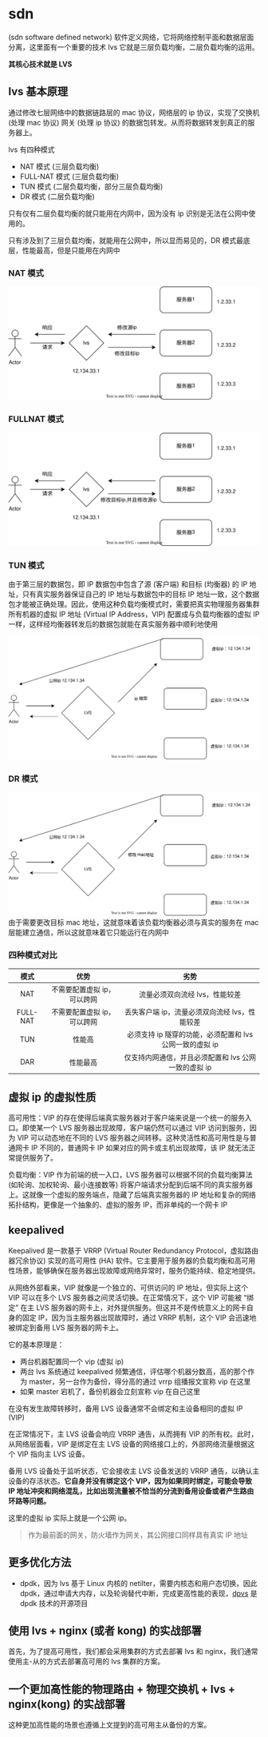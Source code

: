 <!--
 * @Author: shgopher shgopher@gmail.com
 * @Date: 2024-09-15 17:04:57
 * @LastEditors: shgopher shgopher@gmail.com
 * @LastEditTime: 2024-10-15 13:48:05
 * @FilePath: /luban/系统设计基础/网络在系统设计中的作用/SDN/README.md
 * @Description: 
 * 
 * Copyright (c) 2024 by shgopher, All Rights Reserved. 
-->
# sdn
(sdn software defined network) 软件定义网络，它将网络控制平面和数据层面分离，这里面有一个重要的技术 lvs 它就是三层负载均衡，二层负载均衡的运用。

**其核心技术就是 LVS**
## lvs 基本原理
通过修改七层网络中的数据链路层的 mac 协议，网络层的 ip 协议，实现了交换机 (处理 mac 协议) 网关 (处理 ip 协议) 的数据包转发。从而将数据转发到真正的服务器上。

lvs 有四种模式

- NAT 模式 (三层负载均衡)
- FULL-NAT 模式 (三层负载均衡)
- TUN 模式 (二层负载均衡，部分三层负载均衡)
- DR 模式 (二层负载均衡)

只有仅有二层负载均衡的就只能用在内网中，因为没有 ip 识别是无法在公网中使用的。

只有涉及到了三层负载均衡，就能用在公网中，所以显而易见的，DR 模式最底层，性能最高，但是只能用在内网中
### NAT 模式
![nat](./nat.svg)
### FULLNAT 模式
![fullNat](./full-nat.svg)
### TUN 模式
由于第三层的数据包，即 IP 数据包中包含了源 (客户端) 和目标 (均衡器) 的 IP 地址，只有真实服务器保证自己的 IP 地址与数据包中的目标 IP 地址一致，这个数据包才能被正确处理。因此，使用这种负载均衡模式时，需要把真实物理服务器集群所有机器的虚拟 IP 地址 (Virtual IP Address，VIP) 配置成与负载均衡器的虚拟 IP 一样，这样经均衡器转发后的数据包就能在真实服务器中顺利地使用

![tun](./tun.svg)
### DR 模式
![dr](./dr.svg)
由于需要更改目标 mac 地址，这就意味着该负载均衡器必须与真实的服务在 mac 层能建立通信，所以这就意味着它只能运行在内网中
### 四种模式对比
|模式|优势|劣势|
|:---:|:---:|:---:|
|NAT|不需要配置虚拟 ip，可以跨网|流量必须双向流经 lvs，性能较差|
|FULL-NAT|不需要配置虚拟 ip，可以跨网|丢失客户端 ip，流量必须双向流经 lvs，性能较差|
|TUN|性能高|必须支持 ip 隧穿的功能，必须配置和 lvs 公网一致的虚拟 ip|
|DAR|性能最高|仅支持内网通信，并且必须配置和 lvs 公网一致的虚拟 ip|
## 虚拟 ip 的虚拟性质
高可用性：VIP 的存在使得后端真实服务器对于客户端来说是一个统一的服务入口。即使某一个 LVS 服务器出现故障，客户端仍然可以通过 VIP 访问到服务，因为 VIP 可以动态地在不同的 LVS 服务器之间转移。这种灵活性和高可用性是与普通网卡 IP 不同的，普通网卡 IP 如果对应的网卡或主机出现故障，该 IP 就无法正常提供服务了。

负载均衡：VIP 作为前端的统一入口，LVS 服务器可以根据不同的负载均衡算法 (如轮询、加权轮询、最小连接数等) 将客户端请求分配到后端不同的真实服务器上。这就像一个虚拟的服务端点，隐藏了后端真实服务器的 IP 地址和复杂的网络拓扑结构，更像是一个抽象的、虚拟的服务 IP，而非单纯的一个网卡 IP
## keepalived
Keepalived 是一款基于 VRRP (Virtual Router Redundancy Protocol，虚拟路由器冗余协议) 实现的高可用性 (HA) 软件。它主要用于服务器的负载均衡和高可用性场景，能够确保在服务器出现故障或网络异常时，服务仍能持续、稳定地提供。

从网络外部看来，VIP 就像是一个独立的、可供访问的 IP 地址，但实际上这个 VIP 可以在多个 LVS 服务器之间灵活切换。在正常情况下，这个 VIP 可能被 “绑定” 在主 LVS 服务器的网卡上，对外提供服务。但这并不是传统意义上的网卡自身的固定 IP，因为当主服务器出现故障时，通过 VRRP 机制，这个 VIP 会迅速地被绑定到备用 LVS 服务器的网卡上。

它的基本原理是：
- 两台机器配置同一个 vip (虚拟 ip)
- 两台 lvs 系统通过 keepalived 频繁通信，评估哪个机器分数高，高的那个作为 master，另一台作为备份，得分高的通过 vrrp 组播报文宣称 vip 在这里
- 如果 master 宕机了，备份机器会立刻宣称 vip 在自己这里

在没有发生故障转移时，备用 LVS 设备通常不会绑定和主设备相同的虚拟 IP (VIP)

在正常情况下，主 LVS 设备会响应 VRRP 通告，从而拥有 VIP 的所有权。此时，从网络层面看，VIP 是绑定在主 LVS 设备的网络接口上的，外部网络流量根据这个 VIP 指向主 LVS 设备。

备用 LVS 设备处于监听状态，它会接收主 LVS 设备发送的 VRRP 通告，以确认主设备的存活状态。**它自身并没有绑定这个 VIP，因为如果同时绑定，可能会导致 IP 地址冲突和网络混乱，比如出现流量被不恰当的分流到备用设备或者产生路由环路等问题。**

这里的虚拟 ip 实际上就是一个公网 ip。

> 作为最前面的网关，防火墙作为网关，其公网接口同样具有真实 IP 地址
## 更多优化方法
- dpdk，因为 lvs 基于 Linux 内核的 netilter，需要内核态和用户态切换，因此 dpdk，通过申请大内存，以及轮询替代中断，完成更高性能的表现，[dpvs](https://github.com/iqiyi/dpvs) 是 dpdk 技术的开源项目
## 使用 lvs +  nginx (或者 kong) 的实战部署
首先，为了提高可用性，我们都会采用集群的方式去部署 lvs 和 nginx，我们通常使用主-从的方式去部署高可用的 lvs 集群的方案。


## 一个更加高性能的物理路由 + 物理交换机 + lvs + nginx(kong) 的实战部署
这种更加高性能的场景也遵循上文提到的高可用主从备份的方案。

